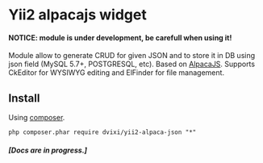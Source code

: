 Yii2 alpacajs widget
=====================

#### NOTICE: module is under development, be carefull when using it!

Module allow to generate CRUD for given JSON and to store it in DB using json field (MySQL 5.7+, POSTGRESQL, etc).
Based on [AlpacaJS](http://www.alpacajs.org/documentation.html).
Supports CkEditor for WYSIWYG editing and ElFinder for file management.

## Install

Using [composer](http://getcomposer.org/download/).

```
php composer.phar require dvixi/yii2-alpaca-json "*"
```

##### [Docs are in progress.]
